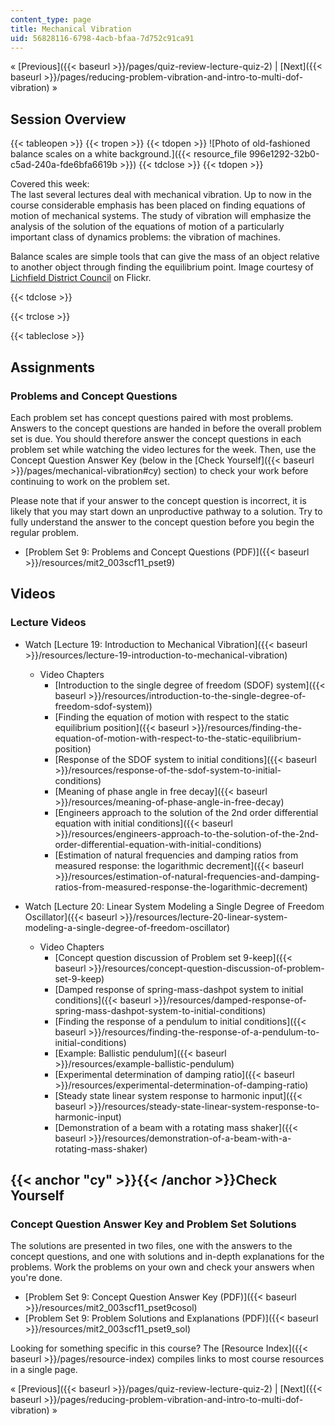 ```yaml
---
content_type: page
title: Mechanical Vibration
uid: 56828116-6798-4acb-bfaa-7d752c91ca91
---
```


« [Previous]({{< baseurl >}}/pages/quiz-review-lecture-quiz-2) | [Next]({{< baseurl >}}/pages/reducing-problem-vibration-and-intro-to-multi-dof-vibration) »

Session Overview
----------------

{{< tableopen >}}
{{< tropen >}}
{{< tdopen >}}
![Photo of old-fashioned balance scales on a white background.]({{< resource_file 996e1292-32b0-c5ad-240a-fde6bfa6619b >}})
{{< tdclose >}}
{{< tdopen >}}


Covered this week:  
The last several lectures deal with mechanical vibration. Up to now in the course considerable emphasis has been placed on finding equations of motion of mechanical systems. The study of vibration will emphasize the analysis of the solution of the equations of motion of a particularly important class of dynamics problems: the vibration of machines.

Balance scales are simple tools that can give the mass of an object relative to another object through finding the equilibrium point. Image courtesy of [Lichfield District Council](http://www.flickr.com/photos/30084068@N08/3813864085/) on Flickr.


{{< tdclose >}}

{{< trclose >}}

{{< tableclose >}}

Assignments
-----------

### Problems and Concept Questions

Each problem set has concept questions paired with most problems. Answers to the concept questions are handed in before the overall problem set is due. You should therefore answer the concept questions in each problem set while watching the video lectures for the week. Then, use the Concept Question Answer Key (below in the [Check Yourself]({{< baseurl >}}/pages/mechanical-vibration#cy) section) to check your work before continuing to work on the problem set.

Please note that if your answer to the concept question is incorrect, it is likely that you may start down an unproductive pathway to a solution. Try to fully understand the answer to the concept question before you begin the regular problem.

*   [Problem Set 9: Problems and Concept Questions (PDF)]({{< baseurl >}}/resources/mit2_003scf11_pset9)

Videos
------

### Lecture Videos

*   Watch [Lecture 19: Introduction to Mechanical Vibration]({{< baseurl >}}/resources/lecture-19-introduction-to-mechanical-vibration)
    *   Video Chapters
        *   [Introduction to the single degree of freedom (SDOF) system]({{< baseurl >}}/resources/introduction-to-the-single-degree-of-freedom-sdof-system))
        *   [Finding the equation of motion with respect to the static equilibrium position]({{< baseurl >}}/resources/finding-the-equation-of-motion-with-respect-to-the-static-equilibrium-position)
        *   [Response of the SDOF system to initial conditions]({{< baseurl >}}/resources/response-of-the-sdof-system-to-initial-conditions)
        *   [Meaning of phase angle in free decay]({{< baseurl >}}/resources/meaning-of-phase-angle-in-free-decay)
        *   [Engineers approach to the solution of the 2nd order differential equation with initial conditions]({{< baseurl >}}/resources/engineers-approach-to-the-solution-of-the-2nd-order-differential-equation-with-initial-conditions)
        *   [Estimation of natural frequencies and damping ratios from measured response: the logarithmic decrement]({{< baseurl >}}/resources/estimation-of-natural-frequencies-and-damping-ratios-from-measured-response-the-logarithmic-decrement)

*   Watch [Lecture 20: Linear System Modeling a Single Degree of Freedom Oscillator]({{< baseurl >}}/resources/lecture-20-linear-system-modeling-a-single-degree-of-freedom-oscillator)
    *   Video Chapters
        *   [Concept question discussion of Problem set 9-keep]({{< baseurl >}}/resources/concept-question-discussion-of-problem-set-9-keep)
        *   [Damped response of spring-mass-dashpot system to initial conditions]({{< baseurl >}}/resources/damped-response-of-spring-mass-dashpot-system-to-initial-conditions)
        *   [Finding the response of a pendulum to initial conditions]({{< baseurl >}}/resources/finding-the-response-of-a-pendulum-to-initial-conditions)
        *   [Example: Ballistic pendulum]({{< baseurl >}}/resources/example-ballistic-pendulum)
        *   [Experimental determination of damping ratio]({{< baseurl >}}/resources/experimental-determination-of-damping-ratio)
        *   [Steady state linear system response to harmonic input]({{< baseurl >}}/resources/steady-state-linear-system-response-to-harmonic-input)
        *   [Demonstration of a beam with a rotating mass shaker]({{< baseurl >}}/resources/demonstration-of-a-beam-with-a-rotating-mass-shaker)

{{< anchor "cy" >}}{{< /anchor >}}Check Yourself
------------------------------------------------

### Concept Question Answer Key and Problem Set Solutions

The solutions are presented in two files, one with the answers to the concept questions, and one with solutions and in-depth explanations for the problems. Work the problems on your own and check your answers when you're done.

*   [Problem Set 9: Concept Question Answer Key (PDF)]({{< baseurl >}}/resources/mit2_003scf11_pset9cosol)
*   [Problem Set 9: Problem Solutions and Explanations (PDF)]({{< baseurl >}}/resources/mit2_003scf11_pset9_sol)

Looking for something specific in this course? The [Resource Index]({{< baseurl >}}/pages/resource-index) compiles links to most course resources in a single page.

« [Previous]({{< baseurl >}}/pages/quiz-review-lecture-quiz-2) | [Next]({{< baseurl >}}/pages/reducing-problem-vibration-and-intro-to-multi-dof-vibration) »